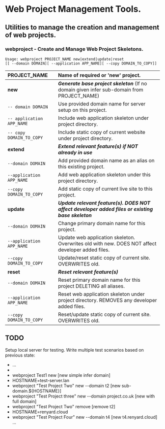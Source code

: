 # Web Project Management Tools.
## Utilities to manage the creation and management of web projects.
### webproject - Create and Manage Web Project Skeletons.
```
Usage: webproject PROJECT_NAME new|extend|update|reset   
[[ --domain DOMAIN][ --application APP_NAME][ --copy DOMAIN_TO_COPY]]
```
| PROJECT_NAME                  | Name of required or 'new' project.                                                                 |
| :---------------------------- | :------------------------------------------------------------------------------------------------- |
| **new**                       | ***Generate base project skeleton*** (If no domain given infer sub-domain from PROJECT_NAME)       |
| `-- domain DOMAIN`            | Use provided domain name for server setup on this project.                                         |
| `-- application APP_NAME`     | Include web application skeleton under project directory.                                          |
| `-- copy DOMAIN_TO_COPY`      | Include static copy of current website under project directory.                                    |
| **extend**                    | ***Extend relevant feature(s) if NOT already in use***                                             |
| `--domain DOMAIN`             | Add provided domain name as an alias on this existing project.                                     |
| `--application APP_NAME`      | Add web application skeleton under this project directory.                                         |
| `--copy DOMAIN_TO_COPY`       | Add static copy of current live site to this project.                                              |
| **update**                    | ***Update relevant feature(s). DOES NOT affect developer added files or existing base skeleton***  |
| `--domain DOMAIN`             | Change primary domain name for this project.                                                       |
| `--application APP_NAME`      | Update web application skeleton. Overwrites old with new. DOES NOT affect developer added files.   |
| `--copy DOMAIN_TO_COPY`       | Update/reset static copy of current site. OVERWRITES old.                                          |
| **reset**                     | ***Reset relevant feature(s)***                                                                    |
| `--domain DOMAIN`             | Reset primary domain name for this project DELETING all aliases.                                   |
| `--application APP_NAME`      | Reset web application skeleton under project directory. REMOVES any developer added files.         |
| `--copy DOMAIN_TO_COPY`       | Reset/update static copy of current site. OVERWRITES old.                                          |

 
## TODO
Setup local server for testing.
Write multiple test scenarios based on previous state:
 - ...
 - 
 - webproject Test1 new [new simple infer domain]
 - HOSTNAME=test-server.lan
 - webproject "Test Project Two" new --domain t2 [new sub-domain.${HOSTNAME}]
 - webproject "Test Project three" new --domain project.co.uk [new with full domain]
 - webproject "Test Project Two" remove [remove t2]
 - HOSTNAME=renyard.cloud
 - webproject "Test Project Four" new --domain t4 [new t4.renyard.cloud]
...
 

